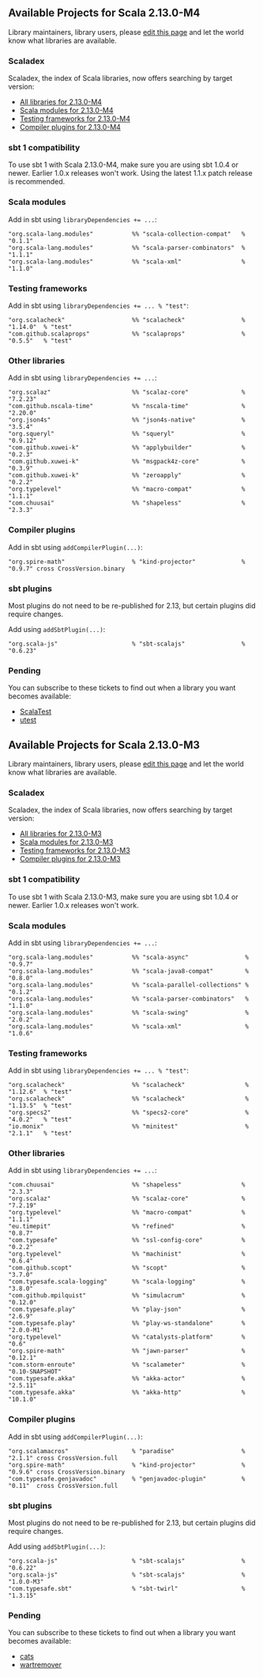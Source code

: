 ## Available Projects for Scala 2.13.0-M4

Library maintainers, library users, please [edit this page](https://github.com/scala/make-release-notes/edit/2.13.x/projects-2.13.md) and let the world know what libraries are available.

### Scaladex

Scaladex, the index of Scala libraries, now offers searching by target version:

* [All libraries for 2.13.0-M4](https://index.scala-lang.org/search?q=fullScalaVersion%3A2.13.0-M4)
* [Scala modules for 2.13.0-M4](https://index.scala-lang.org/search?q=fullScalaVersion%3A2.13.0-M4+AND+organization%3Ascala)
* [Testing frameworks for 2.13.0-M4](https://index.scala-lang.org/search?q=fullScalaVersion%3A2.13.0-M4+AND+topics%3Atesting)
* [Compiler plugins for 2.13.0-M4](https://index.scala-lang.org/search?q=fullScalaVersion%3A2.13.0-M4+AND+topics%3Acompiler-plugin)

### sbt 1 compatibility

To use sbt 1 with Scala 2.13.0-M4, make sure you are using sbt 1.0.4 or newer.
Earlier 1.0.x releases won't work.  Using the latest 1.1.x patch release is
recommended.

### Scala modules

Add in sbt using `libraryDependencies += ...`:

    "org.scala-lang.modules"           %% "scala-collection-compat"   % "0.1.1"
    "org.scala-lang.modules"           %% "scala-parser-combinators"  % "1.1.1"
    "org.scala-lang.modules"           %% "scala-xml"                 % "1.1.0"

### Testing frameworks

Add in sbt using `libraryDependencies += ... % "test"`:

    "org.scalacheck"                   %% "scalacheck"                % "1.14.0"  % "test"
    "com.github.scalaprops"            %% "scalaprops"                % "0.5.5"   % "test"

### Other libraries

Add in sbt using `libraryDependencies += ...`:

    "org.scalaz"                       %% "scalaz-core"               % "7.2.23"
    "com.github.nscala-time"           %% "nscala-time"               % "2.20.0"
    "org.json4s"                       %% "json4s-native"             % "3.5.4"
    "org.squeryl"                      %% "squeryl"                   % "0.9.12"
    "com.github.xuwei-k"               %% "applybuilder"              % "0.2.3"
    "com.github.xuwei-k"               %% "msgpack4z-core"            % "0.3.9"
    "com.github.xuwei-k"               %% "zeroapply"                 % "0.2.2"
    "org.typelevel"                    %% "macro-compat"              % "1.1.1"
    "com.chuusai"                      %% "shapeless"                 % "2.3.3"

### Compiler plugins

Add in sbt using `addCompilerPlugin(...)`:

    "org.spire-math"                   % "kind-projector"             % "0.9.7" cross CrossVersion.binary

### sbt plugins

Most plugins do not need to be re-published for 2.13, but certain plugins did require changes.

Add using `addSbtPlugin(...)`:

    "org.scala-js"                     % "sbt-scalajs"                % "0.6.23"

### Pending

You can subscribe to these tickets to find out when a library you want becomes available:

* [ScalaTest](https://github.com/scalatest/scalatest/issues/1367)
* [utest](https://github.com/lihaoyi/utest/issues/159)

## Available Projects for Scala 2.13.0-M3

Library maintainers, library users, please [edit this page](https://github.com/scala/make-release-notes/edit/2.13.x/projects-2.13.md) and let the world know what libraries are available.

### Scaladex

Scaladex, the index of Scala libraries, now offers searching by target version:

* [All libraries for 2.13.0-M3](https://index.scala-lang.org/search?q=fullScalaVersion%3A2.13.0-M3)
* [Scala modules for 2.13.0-M3](https://index.scala-lang.org/search?q=fullScalaVersion%3A2.13.0-M3+AND+organization%3Ascala)
* [Testing frameworks for 2.13.0-M3](https://index.scala-lang.org/search?q=fullScalaVersion%3A2.13.0-M3+AND+topics%3Atesting)
* [Compiler plugins for 2.13.0-M3](https://index.scala-lang.org/search?q=fullScalaVersion%3A2.13.0-M3+AND+topics%3Acompiler-plugin)

### sbt 1 compatibility

To use sbt 1 with Scala 2.13.0-M3, make sure you are using sbt 1.0.4 or newer.
Earlier 1.0.x releases won't work.

### Scala modules

Add in sbt using `libraryDependencies += ...`:

    "org.scala-lang.modules"           %% "scala-async"                % "0.9.7"
    "org.scala-lang.modules"           %% "scala-java8-compat"         % "0.8.0"
    "org.scala-lang.modules"           %% "scala-parallel-collections" % "0.1.2"
    "org.scala-lang.modules"           %% "scala-parser-combinators"   % "1.1.0"
    "org.scala-lang.modules"           %% "scala-swing"                % "2.0.2"
    "org.scala-lang.modules"           %% "scala-xml"                  % "1.0.6"

### Testing frameworks

Add in sbt using `libraryDependencies += ... % "test"`:

    "org.scalacheck"                   %% "scalacheck"                 % "1.12.6"  % "test"
    "org.scalacheck"                   %% "scalacheck"                 % "1.13.5"  % "test"
    "org.specs2"                       %% "specs2-core"                % "4.0.2"   % "test"
    "io.monix"                         %% "minitest"                   % "2.1.1"   % "test"

### Other libraries

Add in sbt using `libraryDependencies += ...`:

    "com.chuusai"                      %% "shapeless"                 % "2.3.3"
    "org.scalaz"                       %% "scalaz-core"               % "7.2.19"
    "org.typelevel"                    %% "macro-compat"              % "1.1.1"
    "eu.timepit"                       %% "refined"                   % "0.8.7"
    "com.typesafe"                     %% "ssl-config-core"           % "0.2.2"
    "org.typelevel"                    %% "machinist"                 % "0.6.4"
    "com.github.scopt"                 %% "scopt"                     % "3.7.0"
    "com.typesafe.scala-logging"       %% "scala-logging"             % "3.8.0"
    "com.github.mpilquist"             %% "simulacrum"                % "0.12.0"
    "com.typesafe.play"                %% "play-json"                 % "2.6.9"
    "com.typesafe.play"                %% "play-ws-standalone"        % "2.0.0-M1"
    "org.typelevel"                    %% "catalysts-platform"        % "0.6"
    "org.spire-math"                   %% "jawn-parser"               % "0.12.1"
    "com.storm-enroute"                %% "scalameter"                % "0.10-SNAPSHOT"
    "com.typesafe.akka"                %% "akka-actor"                % "2.5.11"
    "com.typesafe.akka"                %% "akka-http"                 % "10.1.0"

### Compiler plugins

Add in sbt using `addCompilerPlugin(...)`:

    "org.scalamacros"                  % "paradise"                   % "2.1.1" cross CrossVersion.full
    "org.spire-math"                   % "kind-projector"             % "0.9.6" cross CrossVersion.binary
    "com.typesafe.genjavadoc"          % "genjavadoc-plugin"          % "0.11"  cross CrossVersion.full

### sbt plugins

Most plugins do not need to be re-published for 2.13, but certain plugins did require changes.

Add using `addSbtPlugin(...)`:

    "org.scala-js"                     % "sbt-scalajs"                % "0.6.22"
    "org.scala-js"                     % "sbt-scalajs"                % "1.0.0-M3"
    "com.typesafe.sbt"                 % "sbt-twirl"                  % "1.3.15"

### Pending

You can subscribe to these tickets to find out when a library you want becomes available:

* [cats](https://github.com/typelevel/cats/issues/1648)
* [wartremover](https://github.com/wartremover/wartremover/issues/363)
